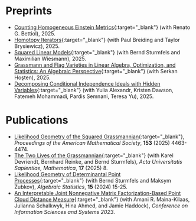 # Preprints

* [Counting Homogeneous Einstein Metrics](https://arxiv.org/pdf/2509.09830){:target="_blank"} (with Renato G. Bettiol), 2025. 
* [Homotopy Iterators](https://arxiv.org/abs/2509.08084){:target="_blank"} (with Paul Breiding and Taylor Brysiewicz), 2025. 
* [Squared Linear Models](https://arxiv.org/pdf/2505.19351){:target="_blank"} (with Bernd Sturmfels and Maximilian Wiesmann), 2025.
* [Grassmann and Flag Varieties in Linear Algebra, Optimization, and Statistics: An Algebraic Perspective](https://arxiv.org/pdf/2505.15969){:target="_blank"} (with Serkan Hoşten), 2025.
* [Decomposing Conditional Independence Ideals with Hidden Variables](http://arxiv.org/pdf/2505.02404.pdf){:target="_blank"} (with  Yulia Alexandr, Kristen Dawson, Fatemeh Mohammadi, Pardis Semnani, Teresa Yu), 2025.

# Publications

* [Likelihood Geometry of the Squared Grassmannian](http://arxiv.org/pdf/2409.03730.pdf){:target="_blank"},  *Proceedings of the American Mathematical Society*, **153** (2025) 4463-4474.
* [The Two Lives of the Grassmannian](https://arxiv.org/pdf/2401.03684.pdf){:target="_blank"} (with Karel Devriendt, Bernhard Reinke, and Bernd Sturmfels), *Acta Universitatis Sapientiae, Mathematica*, **17** (2025) 8.
* [Likelihood Geometry of Determinantal Point Processes](https://arxiv.org/pdf/2307.13486.pdf){:target="_blank"}
(with Bernd Sturmfels and Maksym Zubkov), *Algebraic Statistics*, **15** (2024) 15-25.
* [An Interpretable Joint Nonnegative Matrix Factorization-Based Point Cloud Distance Measure](https://arxiv.org/pdf/2207.05112.pdf){:target="_blank"} (with Amani R. Maina-Kilaas, Julianna Schalkwyk, Hina Ahmed, and Jamie Haddock), *Conference on Information Sciences and Systems 2023*.


<!---
* [Long Increasing Subsequences](https://scholarship.claremont.edu/cgi/viewcontent.cgi?article=1274&context=hmc_theses){:target="_blank"} (advised by Michael Orrison) Undergraduate Thesis, 2023.
-->
